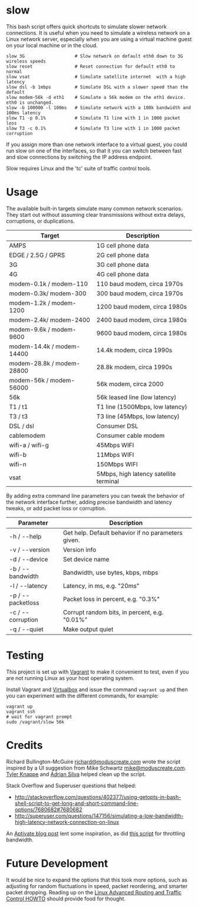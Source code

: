 slow
====

This bash script offers quick shortcuts to simulate slower network connections.  It is useful when you need to simulate a wireless network on a Linux network server, especially when you are using a virtual machine guest on your local machine or in the cloud.

    slow 3G                   # Slow network on default eth0 down to 3G wireless speeds
    slow reset                # Reset connection for default eth0 to normal
    slow vsat                 # Simulate satellite internet  with a high latency
    slow dsl -b 1mbps         # Simulate DSL with a slower speed than the default
    slow modem-56k -d eth1    # Simulate a 56k modem on the eth1 device. eth0 is unchanged.
    slow -b 100000 -l 100ms   # Simulate network with a 100k bandwidth and 100ms latency
    slow T1 -p 0.1%           # Simulate T1 line with 1 in 1000 packet loss
    slow T3 -c 0.1%           # Simulate T3 line with 1 in 1000 packet corruption

If you assign more than one network interface to a virtual guest, you could run slow on one of the interfaces, so that it you can switch between fast and slow connections by switching the IP address endpoint.

Slow requires Linux and the 'tc' suite of traffic control tools.

Usage
=====

The available built-in targets simulate many common network scenarios. They start out
without assuming clear transmissions without extra delays, corruptions, or duplications.


Target                  | Description
------------------------|-------------------------------------------------
AMPS                    | 1G cell phone data
EDGE / 2.5G / GPRS          | 2G cell phone data
3G                      | 3G cell phone data
4G                      | 4G cell phone data
modem-0.1k / modem-110    | 110 baud modem, circa 1970s
modem-0.3k/ modem-300    | 300 baud modem, circa 1970s
modem-1.2k / modem-1200   | 1200 baud modem, circa 1980s
modem-2.4k/ modem-2400   | 2400 baud modem, circa 1980s
modem-9.6k / modem-9600   | 9600 baud modem, circa 1980s
modem-14.4k / modem-14400 | 14.4k modem, circa 1990s
modem-28.8k / modem-28800 | 28.8k modem, circa 1990s
modem-56k / modem-56000   | 56k modem, circa 2000
56k                     | 56k leased line (low latency)
T1 / t1                   | T1 line (1500Mbps, low latency)
T3 / t3                   | T3 line (45Mbps, low latency)
DSL / dsl                 | Consumer DSL
cablemodem              | Consumer cable modem
wifi-a / wifi-g           | 45Mbps WIFI
wifi-b                  | 11Mbps WIFI
wifi-n                  | 150Mbps WIFI
vsat                    | 5Mbps, high latency satellite terminal

By adding extra command line parameters you can tweak the behavior of the
network interface further, adding precise bandwidth and latency tweaks, or
add packet loss or corruption.

Parameter          |  Description
-------------------|---------------------------------------------------
-h / --help       |  Get help. Default behavior if no parameters given.
-v / --version    |  Version info
-d / --device     |  Set device name
-b / --bandwidth  |  Bandwidth, use bytes, kbps, mbps
-l / --latency    |  Latency, in ms, e.g. "20ms"
-p / --packetloss |  Packet loss in percent, e.g. "0.3%"
-c / --corruption |  Corrupt random bits, in percent, e.g. "0.01%"
-q / --quiet      |  Make output quiet

Testing
=======
This project is set up with [Vagrant](http://www.vagrantup.com/) to make it convenient
to test, even if you are not running Linux as your host operating system. 

Install Vagrant and [Virtualbox](http://www.virtualbox.org/) and issue the command `vagrant up` and then you can experiment with the different commands, for example:

    vagrant up
    vagrant ssh 
    # wait for vagrant prompt 
    sudo /vagrant/slow 56k

Credits
=======
Richard Bullington-McGuire <richard@moduscreate.com> wrote the script inspired by a UI suggestion from Mike Schwartz <mike@moduscreate.com>. [Tyler Knappe](https://github.com/knappe) and [Adrian Silva](https://github.com/skiold) helped clean up the script.

Stack Overflow and Superuser questions that helped:
* http://stackoverflow.com/questions/402377/using-getopts-in-bash-shell-script-to-get-long-and-short-command-line-options/7680682#7680682
* http://superuser.com/questions/147156/simulating-a-low-bandwidth-high-latency-network-connection-on-linux

An [Aptivate blog post](https://web.archive.org/web/20111129155657/http://blog.aptivate.org/2010/01/23/make-sure-your-apps-work-in-the-field) lent some inspiration, as did [this script](https://web.archive.org/web/20130928002236/http://atmail.com/kb/2009/throttling-bandwidth) for throttling bandwidth.

Future Development
==================

It would be nice to expand the options that this took more options, such as adjusting for random fluctuations in speed, packet reordering, and smarter packet dropping. Reading up on the [Linux Advanced Routing and Traffic Control HOWTO](http://www.lartc.org/lartc.html) should provide food for thought.
